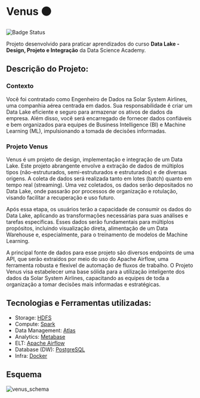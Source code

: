 # Venus 🟠
![Badge Status](https://img.shields.io/badge/Status-Refinement-blue)

Projeto desenvolvido para praticar aprendizados do curso **Data Lake - Design, Projeto e Integração** da Data Science Academy.

## Descrição do Projeto:
### Contexto
Você foi contratado como Engenheiro de Dados na Solar System Airlines, uma companhia aérea centrada em dados. Sua responsabilidade é criar um Data Lake eficiente e seguro para armazenar os ativos de dados da empresa. Além disso, você será encarregado de fornecer dados confiáveis e bem organizados para equipes de Business Intelligence (BI) e Machine Learning (ML), impulsionando a tomada de decisões informadas.
### Projeto Venus
Venus é um projeto de design, implementação e integração de um Data Lake. Este projeto abrangente envolve a extração de dados de múltiplos tipos (não-estruturados, semi-estruturados e estruturados) e de diversas origens. A coleta de dados será realizada tanto em lotes (batch) quanto em tempo real (streaming). Uma vez coletados, os dados serão depositados no Data Lake, onde passarão por processos de organização e rotulação, visando facilitar a recuperação e uso futuro.

Após essa etapa, os usuários terão a capacidade de consumir os dados do Data Lake, aplicando as transformações necessárias para suas análises e tarefas específicas. Esses dados serão fundamentais para múltiplos propósitos, incluindo visualização direta, alimentação de um Data Warehouse e, especialmente, para o treinamento de modelos de Machine Learning.

A principal fonte de dados para esse projeto são diversos endpoints de uma API, que serão extraídos por meio do uso do Apache Airflow, uma ferramenta robusta e flexível de automação de fluxos de trabalho. O Projeto Venus visa estabelecer uma base sólida para a utilização inteligente dos dados da Solar System Airlines, capacitando as equipes de toda a organização a tomar decisões mais informadas e estratégicas.
## Tecnologias e Ferramentas utilizadas:

- Storage: [HDFS](https://hadoop.apache.org/)
- Compute: [Spark](https://spark.apache.org/)
- Data Management: [Atlas](https://atlas.apache.org/)
- Analytics: [Metabase](https://www.metabase.com/)
- ELT: [Apache Airflow](https://airflow.apache.org/)
- Database (DW): [PostgreSQL](https://www.postgresql.org/)
- Infra: [Docker](https://www.docker.com/)

## Esquema
![venus_schema](https://github.com/Gabriel-SSD/Venus/assets/110556455/96ff67bd-ae29-4302-8ef3-4e6667428acb)

